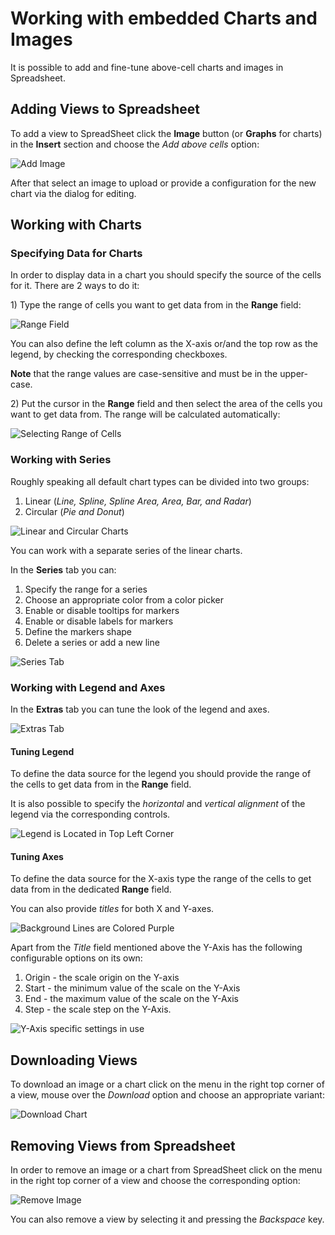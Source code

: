 # Working with embedded Charts and Images

It is possible to add and fine-tune above-cell charts and images in Spreadsheet. 

## Adding Views to Spreadsheet

To add a view to SpreadSheet click the **Image** button (or **Graphs** for charts) in the **Insert** section and choose the *Add above cells* option:

![Add Image](.gitbook/assets/add_image.png)

After that select an image to upload or provide a configuration for the new chart via the dialog for editing.

## Working with Charts

### Specifying Data for Charts

In order to display data in a chart you should specify the source of the cells for it. There are 2 ways to do it:

1\) Type the range of cells you want to get data from in the **Range** field:

![Range Field](.gitbook/assets/chart_range.png)

You can also define the left column as the X-axis or/and the top row as the legend, by checking the corresponding checkboxes.

**Note** that the range values are case-sensitive and must be in the upper-case.

2\) Put the cursor in the **Range** field and then select the area of the cells you want to get data from. The range will be calculated automatically:

![Selecting Range of Cells](.gitbook/assets/select_chart_range.gif)

### Working with Series

Roughly speaking all default chart types can be divided into two groups:

1. Linear (*Line, Spline, Spline Area, Area, Bar, and Radar*)
2. Circular (*Pie and Donut*)

![Linear and Circular Charts](.gitbook/assets/chart_types.png)

You can work with a separate series of the linear charts.

In the **Series** tab you can:

1. Specify the range for a series 
2. Choose an appropriate color from a color picker
3. Enable or disable tooltips for markers
4. Enable or disable labels for markers
6. Define the markers shape 
6. Delete a series or add a new line

![Series Tab](.gitbook/assets/chart_series.png)

### Working with Legend and Axes

In the **Extras** tab you can tune the look of the legend and axes.

![Extras Tab](.gitbook/assets/chart_extras.png)

#### Tuning Legend

To define the data source for the legend you should provide the range of the cells to get data from in the **Range** field.

It is also possible to specify the *horizontal* and *vertical alignment* of the legend via the corresponding controls.

![Legend is Located in Top Left Corner](.gitbook/assets/chart_legend.png)

#### Tuning Axes

To define the data source for the X-axis type the range of the cells to get data from in the dedicated **Range** field.

You can also provide *titles* for both X and Y-axes.

![Background Lines are Colored Purple](.gitbook/assets/chart_lines_color.png)

Apart from the *Title* field mentioned above the Y-Axis has the following configurable options on its own:

1. Origin - the scale origin on the Y-axis
2. Start - the minimum value of the scale on the Y-Axis
3. End - the maximum value of the scale on the Y-Axis
4. Step - the scale step on the Y-Axis.

![Y-Axis specific settings in use](.gitbook/assets/yaxis-specific-settings.png)

## Downloading Views

To download an image or a chart click on the menu in the right top corner of a view, mouse over the *Download* option and choose an appropriate variant:

![Download Chart](.gitbook/assets/chart_download.png)

## Removing Views from Spreadsheet 

In order to remove an image or a chart from SpreadSheet click on the menu in the right top corner of a view and choose the corresponding option:

![Remove Image](.gitbook/assets/chart_remove.png)

You can also remove a view by selecting it and pressing the *Backspace* key. 






